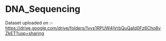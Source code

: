 # DNA_Sequencing
Dataset uploaded on :- https://drive.google.com/drive/folders/1vvs1RPUW4jVrbQuQaId0Fz6Cho8vZkET?usp=sharing
